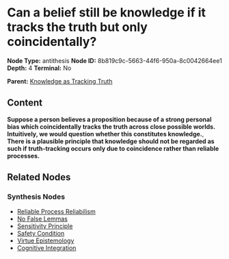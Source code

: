 # Can a belief still be knowledge if it tracks the truth but only coincidentally?

**Node Type:** antithesis
**Node ID:** 8b819c9c-5663-44f6-950a-8c0042664ee1
**Depth:** 4
**Terminal:** No

**Parent:** [Knowledge as Tracking Truth](knowledge-as-tracking-truth-synthesis-e67ff76f-b3ec-4cc7-b490-d784b722a8e3.md)

## Content

**Suppose a person believes a proposition because of a strong personal bias which coincidentally tracks the truth across close possible worlds. Intuitively, we would question whether this constitutes knowledge.**, **There is a plausible principle that knowledge should not be regarded as such if truth-tracking occurs only due to coincidence rather than reliable processes.**

## Related Nodes

### Synthesis Nodes

- [Reliable Process Reliabilism](reliable-process-reliabilism-synthesis-3bfc3966-0b92-4b2a-a518-c82b98bfbd39.md)
- [No False Lemmas](no-false-lemmas-synthesis-a02ee3ae-5596-41db-9f28-5bb277387116.md)
- [Sensitivity Principle](sensitivity-principle-synthesis-e7abb33b-6efa-4e71-bd57-c97c6ac2b538.md)
- [Safety Condition](safety-condition-synthesis-db2ce580-79f6-480a-a0f3-2d641a49d9ed.md)
- [Virtue Epistemology](virtue-epistemology-synthesis-52e74247-4354-443e-858b-28d09c105059.md)
- [Cognitive Integration](cognitive-integration-synthesis-aaeb3a6c-a6db-439f-972e-a9b931f5d076.md)

